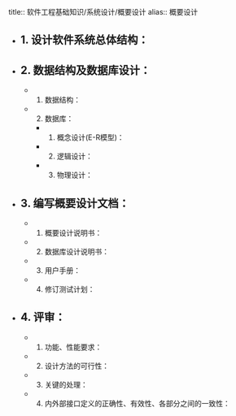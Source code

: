 title:: 软件工程基础知识/系统设计/概要设计
alias:: 概要设计

- ## 1. 设计软件系统总体结构：
- ## 2. 数据结构及数据库设计：
	- 1. 数据结构：
	- 2. 数据库：
		- 1. 概念设计(E-R模型)：
		- 2. 逻辑设计：
		- 3. 物理设计：
- ## 3. 编写概要设计文档：
	- 1. 概要设计说明书：
	- 2. 数据库设计说明书：
	- 3. 用户手册：
	- 4. 修订测试计划：
- ## 4. 评审：
	- 1. 功能、性能要求：
	- 2. 设计方法的可行性：
	- 3. 关键的处理：
	- 4. 内外部接口定义的正确性、有效性、各部分之间的一致性：